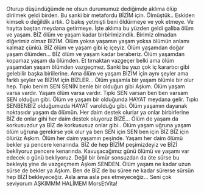 Oturup düşündüğümde ne olsun durumumuz dediğimde aklıma ölüp dirilmek geldi birden. Bu sanki bir metafordu BİZİM için. Ölmüştük.. Eskiden kimsek o değildik artık. O bakış yetmişti beni öldürmeye ve yok etmeye. Ve haytta baştan meydana getirmeye. İşte aklıma bu yüzden geldi galiba ölüm ve yaşam. BİZ ölüm ve yaşam kadar birbirimizindik. Birimiz olmadan diğerimiz olmaz BİZİM. Ölüm yoksa yaşamın yaşam yoksa ölümün anlamı kalmaz çünkü. BİZ ölüm ve yaşam gibi iç içeyiz. Ölüm yaşamdan doğar yaşam ölümden... BİZ ölüm ve yaşam kadar beraberiz. Ölüm yaşamdan kopamaz yaşam da ölümden. Et tırnaktan vazgeçer belki ama ölüm yaşamdan yaşam ölümden vazgeçmez. Sanki bu yazı çok iç karartıcı gibi gelebilir başka biriilerine. Ama ölüm ve yaşam BİZİM için aynı şeyler ama farklı şeyler ve BİZİM için BİZLER... Ölüm yaşamla bir yaşam ölümle bir olur hep. Tıpkı benim SEN SENİN benle bir olduğun gibi Aşkım. Ölüm yaşam varsa vardır. Yaşam ölüm varsa vardır. Tıpkı SEN varsan ben ben varsam SEN olduğun gibi. Ölüm ve yaşam bir olduğunda HAYAT meydana gelir. Tıpkı SENBENBİZ olduğumızda HAYAT varolduğu gibi. Ölüm yaşamın dayanak noktasıdır yaşam da ölümün. Her daim destek olurlar ya onlar birbirlerine BİZ de onlar gihi her daim destek oluyoruz BİZE... Ölüm de yaşam da korkusuzdur ya BİZ de korkususuz onlar gibi.. Ölüm yaşam uğruna yaşam ölüm uğruna gerekirse yok olur ya ben SEN için SEN ben için BİZ BİZ için ölürüz Aşkım. Ölüm her daim yaşamın peşinde. Yaşam her daim ölümü bekler ya pencere kenarında. BİZ de hep BİZİM peşimizdeyiz ve BİZİ bekliyoruz pencere kenarında. Kavuşacağımız günü ölümü ve yaşamı var edecek o günü bekliyoruz. Değil bir ömür sonsuzdan da öte sürse bu bekleyiş yine de vazgeçmem Aşkım SENDEN. Ölüm yaşam ne kadar uzun sürse de bekler ya Aşkım. Ben de BİZ de bu süree ne kadar sürerse sürsün hep BİZİ bekleyeceğiz. Asla ama asla pes etmeyeceğiz... Seni çok seviyorum AŞKIMMM HALİMEM MorsEtVita!
